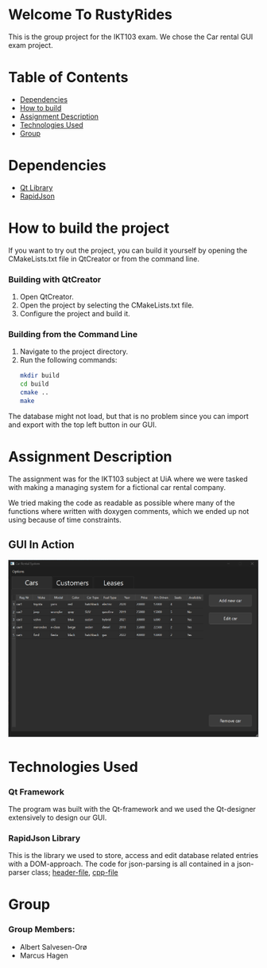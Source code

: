 # Welcome To RustyRides
This is the group project for the IKT103 exam. We chose the Car rental GUI exam project.

# Table of Contents
- [Dependencies](#dependencies)
- [How to build](#how-to-build-the-project)
- [Assignment Description](#assignment-description)
- [Technologies Used](#technologies-used)
- [Group](#group)

# Dependencies
- [Qt Library](https://wiki.qt.io/Main)
- [RapidJson](https://github.com/Tencent/rapidjson)

# How to build the project
If you want to try out the project, you can build it yourself by opening the CMakeLists.txt file in QtCreator or from the command line.

### Building with QtCreator
1. Open QtCreator.
2. Open the project by selecting the CMakeLists.txt file.
3. Configure the project and build it.

### Building from the Command Line
1. Navigate to the project directory.
2. Run the following commands:
   ```sh
   mkdir build
   cd build
   cmake ..
   make
   ```
The database might not load, but that is no problem since you can import and export with the top left button in our GUI.

# Assignment Description
The assignment was for the IKT103 subject at UiA where we were tasked with making a managing system for a fictional car rental company.

We tried making the code as readable as possible where many of the functions where written with doxygen comments, which we ended up not using because of time constraints.
## GUI In Action
![GUI Gif](asssets/gui-in-action.gif)
# Technologies Used
### Qt Framework
The program was built with the Qt-framework and we used the Qt-designer extensively to design our GUI.
### RapidJson Library
This is the library we used to store, access and edit database related entries with a DOM-approach. The code for json-parsing is all contained in a json-parser class; [header-file](include/JsonParser.h), [cpp-file](src/JsonParser.cpp)

# Group
### Group Members:
- Albert Salvesen-Orø
- Marcus Hagen